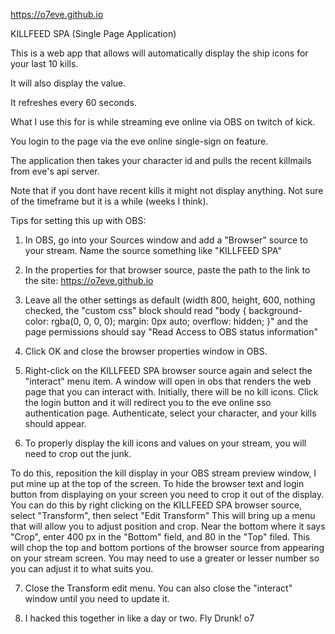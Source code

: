 https://o7eve.github.io

KILLFEED SPA (Single Page Application)

This is a web app that allows will automatically display the ship icons for your last 10 kills.

It will also display the value.

It refreshes every 60 seconds.

What I use this for is while streaming eve online via OBS on twitch of kick. 

You login to the page via the eve online single-sign on feature.

The application then takes your character id and pulls the recent killmails from eve's api server.

Note that if you dont have recent kills it might not display anything.   Not sure of the timeframe but it is a while (weeks I think).

Tips for setting this up with OBS: 
1) In OBS, go into your Sources window and add a "Browser" source to your stream.  Name the source something like "KILLFEED SPA"

2) In the properties for that browser source, paste the path to the link to the site:  https://o7eve.github.io 

3) Leave all the other settings as default (width 800, height, 600, nothing checked, the "custom css" block should read "body { background-color: rgba(0, 0, 0, 0); margin: 0px auto; overflow: hidden; }" and the page permissions should say "Read Access to OBS status information"

4) Click OK and close the browser properties window in OBS.

5) Right-click on the KILLFEED SPA browser source again and select the "interact" menu item.  A window will open in obs that renders the web page that you can interact with.  Initially, there will be no kill icons. Click the login button and it will redirect you to the eve online sso authentication page.  Authenticate, select your character, and your kills should appear.

6) To properly display the kill icons and values on your stream, you will need to crop out the junk.

To do this, reposition the kill display in your OBS stream preview window, I put mine up at the top of the screen.  To hide the browser text and login button from displaying on your screen you need to crop it out of the display.  You can do this by right clicking on the KILLFEED SPA browser source, select "Transform", then select "Edit Transform"  This will bring up a menu that will allow you to adjust position and crop.  Near the bottom where it says "Crop", enter 400 px in the "Bottom" field,  and 80 in the "Top" filed.  This will chop the top and bottom portions of the browser source from appearing on your stream screen.  You may need to use a greater or lesser number so you can adjust it to what suits you.

7) Close the Transform edit menu.  You can also close the "interact" window until you need to update it.

8) I hacked this together in like a day or two.  Fly Drunk! o7
